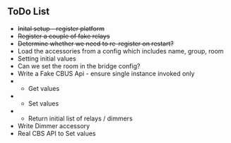 ## ToDo List

* <del>Inital setup - register platform<del>
* <del>Register a couple of fake relays<del>
* <del>Determine whether we need to re-register on restart?<del>
* Load the accessories from a config which includes name, group, room
* Setting initial values
* Can we set the room in the bridge config?
* Write a Fake CBUS Api - ensure single instance invoked only
* * Get values
* * Set values
* * Return initial list of relays / dimmers
* Write Dimmer accessory
* Real CBS API to Set values
